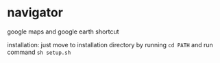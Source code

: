 # navigator
google maps and google earth shortcut

installation:
just move to installation directory by running `cd PATH`
and run command `sh setup.sh`
